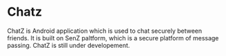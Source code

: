 # Chatz
ChatZ is Android application which is used to chat securely between friends. It is built on SenZ paltform, which is a secure platform of message passing. ChatZ is still under developement. 
